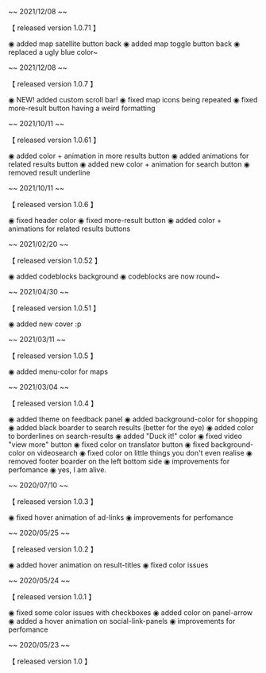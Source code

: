 ~~ 2021/12/08 ~~

【 released version 1.0.71 】

◉ added map satellite button back
◉ added map toggle button back
◉ replaced a ugly blue color~


~~ 2021/12/08 ~~

【 released version 1.0.7 】

◉ NEW! added custom scroll bar!
◉ fixed map icons being repeated
◉ fixed more-result button having a weird formatting


~~ 2021/10/11 ~~

【 released version 1.0.61 】

◉ added color + animation in more results button
◉ added animations for related results button
◉ added new color + animation for search button
◉ removed result underline


~~ 2021/10/11 ~~

【 released version 1.0.6 】

◉ fixed header color
◉ fixed more-result button
◉ added color + animations for related results buttons


~~ 2021/02/20 ~~

【 released version 1.0.52 】

◉ added codeblocks background
◉ codeblocks are now round~


~~ 2021/04/30 ~~

【 released version 1.0.51 】

◉ added new cover :p


~~ 2021/03/11 ~~

【 released version 1.0.5 】

◉ added menu-color for maps


~~ 2021/03/04 ~~

【 released version 1.0.4 】

◉ added theme on feedback panel
◉ added background-color for shopping
◉ added black boarder to search results (better for the eye)
◉ added color to borderlines on search-results
◉ added "Duck it!" color
◉ fixed video "view more" button
◉ fixed color on translator button
◉ fixed background-color on videosearch
◉ fixed color on little things you don't even realise
◉ removed footer boarder on the left bottom side
◉ improvements for perfomance
◉ yes, I am alive.


~~ 2020/07/10 ~~

【 released version 1.0.3 】

◉ fixed hover animation of ad-links
◉ improvements for perfomance


~~ 2020/05/25 ~~

【 released version 1.0.2 】

◉ added hover animation on result-titles
◉ fixed color issues


~~ 2020/05/24 ~~

【 released version 1.0.1 】

◉ fixed some color issues with checkboxes
◉ added color on panel-arrow
◉ added a hover animation on social-link-panels
◉ improvements for perfomance


~~ 2020/05/23 ~~

【 released version 1.0 】
